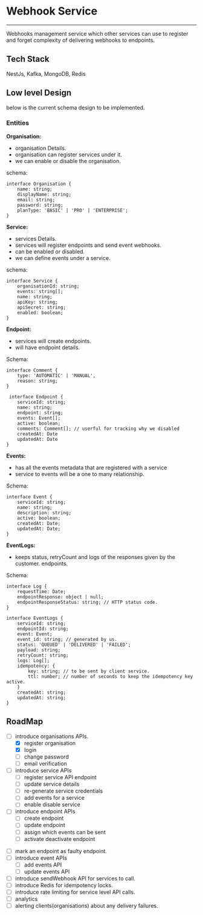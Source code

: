 # Webhook Service
---

Webhooks management service which other services can use to register and forget complexity of delivering webhooks to endpoints.


## Tech Stack
NestJs, Kafka, MongoDB, Redis



## Low level Design
below is the current schema design to be implemented.

### Entities
**Organisation:**
- organisation Details.
- organisation can register services under it.
- we can enable or disable the organisation.

schema:
```TS
interface Organisation {
    name: string;
    displayName: string;
    email: string;
    password: string;
    planType: 'BASIC' | 'PRO' | 'ENTERPRISE';
}
```

**Service:**
- services Details.
- services will register endpoints and send event webhooks.
- can be enabled or disabled.
- we can define events under a service.


schema:
```TS
interface Service {
    organisationId: string;
    events: string[];
    name: string;
    apiKey: string;
    apiSecret: string;
    enabled: boolean;
}
```

**Endpoint:**
- services will create endpoints.
- will have endpoint details.

Schema:
```TS
interface Comment {
    type: 'AUTOMATIC' | 'MANUAL',
    reason: string;
}

 interface Endpoint {
    serviceId: string;
    name: string;
    endpoint: string;
    events: Event[];
    active: boolean;
    comments: Comment[]; // userful for tracking why we disabled
    createdAt: Date
    updatedAt: Date
}
```

**Events:**
- has all the events metadata that are registered with a service
- service to events will be a one to many relationship.

Schema:
```TS
interface Event {
    serviceId: string;
    name: string;
    description: string;
    active: boolean;
    createdAt: Date;
    updatedAt: Date;
}
```


**EventLogs:**
- keeps status, retryCount and logs of the responses given by the customer. endpoints.

Schema:
```TS
interface Log {
    requestTime: Date;
    endpointResponse: object | null;
    endpointResponseStatus: string; // HTTP status code.
}

interface EventLogs {
    serviceId: string;
    endpointId: string;
    event: Event;
    event_id: string; // generated by us.
    status: 'QUEUED' | 'DELIVERED' | 'FAILED';
    payload: string;
    retryCount: string;
    logs: Log[];
    idempotency: {
        key: string; // to be sent by client service.
        ttl: number; // number of seconds to keep the idempotency key active.
    }
    createdAt: string;
    updatedAt: string;
}
```


## RoadMap
- [ ] introduce organisations APIs.
    - [x] register organisation
    - [x] login
    - [ ] change password
    - [ ] email verification
- [ ] introduce service APIs
     - [ ] register service API endpoint
     - [ ] update service details
     - [ ] re-generate service credentials
     - [ ] add events for a service
     - [ ] enable disable service
- [ ] introduce endpoint APIs
     - [ ] create endpoint
     - [ ] update endpoint
     - [ ] assign which events can be sent
     - [ ] activate deactivate endpoint

<!-- TODO: fill up the subtasks -->
- [ ] mark an endpoint as faulty endpoint.
- [ ] introduce event APIs
    - [ ] add events API
    - [ ] update events API
- [ ] introduce sendWebhook API for services to call.
- [ ] introduce Redis for idempotency locks.
- [ ] introduce rate limiting for service level API calls.
- [ ] analytics
- [ ] alerting clients(organisations) about any delivery failures.
